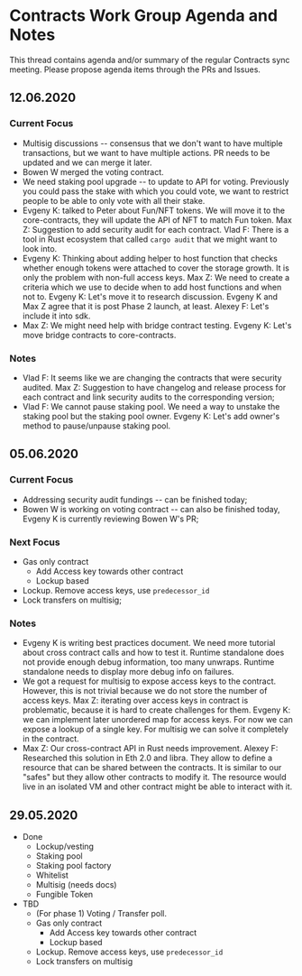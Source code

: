 # Contracts Work Group Agenda and Notes
This thread contains agenda and/or summary of the regular Contracts sync meeting. Please propose agenda items through the PRs and Issues.

## 12.06.2020

### Current Focus
* Multisig discussions -- consensus that we don't want to have multiple transactions, but we want to have multiple actions. PR needs to be updated and we can merge it later.
* Bowen W merged the voting contract.
* We need staking pool upgrade -- to update to API for voting. Previously you could pass the stake with which you could vote, we want to restrict people to be able to only vote with all their stake.
* Evgeny K: talked to Peter about Fun/NFT tokens. We will move it to the core-contracts, they will update the API of NFT to match Fun token. Max Z: Suggestion to add security audit for each contract. Vlad F: There is a tool in Rust ecosystem that called `cargo audit` that we might want to look into.
* Evgeny K: Thinking about adding helper to host function that checks whether enough tokens were attached to cover the storage growth. It is only the problem with non-full access keys. Max Z: We need to create a criteria which we use to decide when to add host functions and when not to. Evgeny K: Let's move it to research discussion. Evgeny K and Max Z agree that it is post Phase 2 launch, at least. Alexey F: Let's include it into sdk.
* Max Z: We might need help with bridge contract testing. Evgeny K: Let's move bridge contracts to core-contracts.

### Notes
* Vlad F: It seems like we are changing the contracts that were security audited. Max Z: Suggestion to have changelog and release process for each contract and link security audits to the corresponding version;
* Vlad F: We cannot pause staking pool. We need a way to unstake the staking pool but the staking pool owner. Evgeny K: Let's add owner's method to pause/unpause staking pool.

## 05.06.2020

### Current Focus
* Addressing security audit fundings -- can be finished today;
* Bowen W is working on voting contract -- can also be finished today, Evgeny K is currently reviewing Bowen W's PR;

### Next Focus
* Gas only contract
  * Add Access key towards other contract
  * Lockup based
* Lockup. Remove access keys, use `predecessor_id`
* Lock transfers on multisig;

### Notes
* Evgeny K is writing best practices document. We need more tutorial about cross contract calls and how to test it. Runtime standalone does not provide enough debug information, too many unwraps. Runtime standalone needs to display more debug info on failures.
* We got a request for multisig to expose access keys to the contract. However, this is not trivial because we do not store the number of access keys. Max Z: iterating over access keys in contract is problematic, because it is hard to create challenges for them. Evgeny K: we can implement later unordered map for access keys. For now we can expose a lookup of a single key. For multisig we can solve it completely in the contract.
* Max Z: Our cross-contract API in Rust needs improvement. Alexey F: Researched this solution in Eth 2.0 and libra. They allow to define a resource that can be shared between the contracts. It is similar to our "safes" but they allow other contracts to modify it. The resource would live in an isolated VM and other contract might be able to interact with it.

## 29.05.2020

- Done
  - Lockup/vesting
  - Staking pool
  - Staking pool factory
  - Whitelist
  - Multisig (needs docs)
  - Fungible Token
- TBD
  - (For phase 1) Voting / Transfer poll.
  - Gas only contract
     - Add Access key towards other contract
     - Lockup based
  - Lockup. Remove access keys, use `predecessor_id`
  - Lock transfers on multisig
